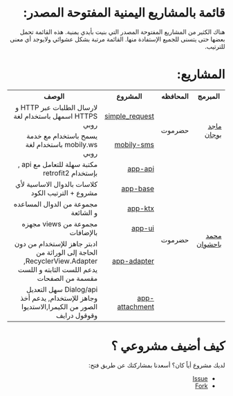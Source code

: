 <div dir="rtl">
    <h1>
    قائمة بالمشاريع اليمنية المفتوحة المصدر:
  </h1>
    <p>
        هناك الكثير من المشاريع المفتوحة المصدر التي بنيت بأيدي يمنية. هذه القائمة تحمل بعضها حتى يتسنى للجميع الإستفادة منها. القائمة مرتبة بشكل عشوائي ولايوجد أي معنى للترتيب.
    </p>
    <h1>
    المشاريع:
  </h1>
    <table dir="rtl">
        <tr>
            <th>المبرمج</th>
            <th>المحافظه</th>
            <th>المشروع</th>
            <th>الوصف</th>
        </tr>
        <tr>
            <td rowspan="2">
                <a href="https://github.com/MajedBojan">ماجد بوجان</a>
            </td>
            <td rowspan="2">حضرموت</td>
            <td>
                <a href="https://github.com/MajedBojan/simple_request">simple_request</a>
            </td>
            <td> لارسال الطلبات عبر HTTP و HTTPS اسمهل باستخدام لغة روبي</td>
        </tr>
        <tr>
            <td>
                <a href="https://github.com/MajedBojan/mobily-sms">mobily-sms</a>
            </td>
            <td>يسمح باستخدام مع خدمة mobily.ws باستخدام لغة روبي</td>
        </tr>
        <!--  Mobile-Android(Mohammed Salem Bahashwan)  -->
         <tr>
            <td rowspan="6">
                <a href="https://github.com/MohammedSDev">محمد باحشوان</a>
            </td>
            <td rowspan="6">حضرموت</td>
            <td>
                <a href="https://github.com/MohammedSDev/app-api">app-api</a>
            </td>
            <td>مكتبة سهلة للتعامل مع api , بإستخدام retrofit2</td>
        </tr>
         <tr>
            <td>
                <a href="https://github.com/MohammedSDev/app-base">app-base</a>
            </td>
            <td>كلاسات بالدوال  الاساسية لأي مشروع +  الترتيب الكود</td>
        </tr>
         <tr>
            <td>
                <a href="https://github.com/MohammedSDev/app-ktx">app-ktx</a>
            </td>
            <td>مجموعة من الدوال المساعده و الشائعة </td>
        </tr>
        <tr>
            <td>
                <a href="https://github.com/MohammedSDev/app-ui">app-ui</a>
            </td>
            <td>مجموعة من views مجهزه بالإضافات </td>
        </tr>
        <tr>
            <td>
                <a href="https://github.com/MohammedSDev/app-adapter">app-adapter</a>
            </td>
            <td>ادبتر جاهز للإستخدام من دون الحاجة إلى الوراثة من RecyclerView.Adapter, يدعم اللست الثابته و اللست مقسمة من الصفحات</td>
        </tr>
        <tr>
            <td>
                <a href="https://github.com/MohammedSDev/app-attachment">app-attachment</a>
            </td>
            <td>Dialog/api سهل التعديل وجاهز للإستخدام, يدعم أخذ الصور من الكيمرا,الاستديوا وقوقول درايف</td>
        </tr>
        <!--how to add yours : كيفية الإضافة هنا-->
        <!-- <tr>
 			nn: عدد المكتبات
            <td rowspan="nn">
                <a href="الرابط الشخصي لحسابك">اسم المبرمج</a>
            </td>
            <td rowspan="nn">حضرموت</td>
            المكتبة الأولى
            <td>
                <a href="رابط المكتبة">اسم المكتبة</a>
            </td>
            <td>وصف</td>
        </tr>
        الكتبة الثانية
         <tr>
            <td>
                <a href="رابط المكتبة">اسم المكتبة</a>
            </td>
            <td>وصف</td>
        </tr>
        الكتبة الثالثة...
         <tr>
            <td>
                <a href="رابط المكتبة">اسم المكتبة</a>
            </td>
            <td>وصف</td>
        </tr> -->
    </table>
    <h1>
    كيف أضيف مشروعي ؟
  </h1>
    <p>
        لديك مشروع أياً كان؟ أسعدنا بمشاركتك عن طريق فتح:
        <ul>
            <li>
                <a href="https://github.com/MajedBojan/yemen_contributors/issues">Issue</a>
            </li>
            <li>
                <a href="https://github.com/MajedBojan/yemen_contributors/edit/master/README.md">Fork</a>
            </li>
        </ul>
    </p>
</div>

